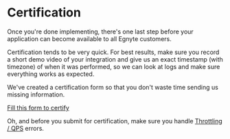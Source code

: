 # Certification

Once you're done implementing, there's one last step before your application can become available to all Egnyte customers.

Certification tends to be very quick. For best results, make sure you record a short demo video of your integration and give us an exact timestamp (with timezone) of when it was performed, so we can look at logs and make sure everything works as expected.

We've created a certification form so that you don't waste time sending us missing information.

[Fill this form to certify](https://docs.google.com/a/egnyte.com/forms/d/e/1FAIpQLScdHt9PHDBuerqAJU55jf_jPC0wTeKET5JWuTfSVgZThKz0gw/viewform)


Oh, and before you submit for certification, make sure you handle [Throttling / QPS](throttling.md) errors.
